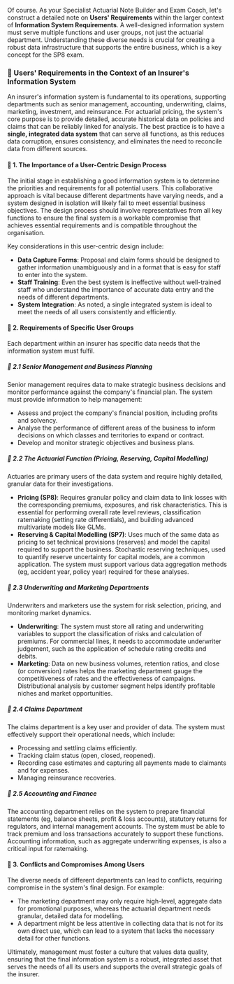 Of course. As your Specialist Actuarial Note Builder and Exam Coach, let's construct a detailed note on **Users' Requirements** within the larger context of **Information System Requirements**. A well-designed information system must serve multiple functions and user groups, not just the actuarial department. Understanding these diverse needs is crucial for creating a robust data infrastructure that supports the entire business, which is a key concept for the SP8 exam.

### **📗 Users' Requirements in the Context of an Insurer's Information System**

An insurer's information system is fundamental to its operations, supporting departments such as senior management, accounting, underwriting, claims, marketing, investment, and reinsurance. For actuarial pricing, the system's core purpose is to provide detailed, accurate historical data on policies and claims that can be reliably linked for analysis. The best practice is to have a **single, integrated data system** that can serve all functions, as this reduces data corruption, ensures consistency, and eliminates the need to reconcile data from different sources.

#### **🔹 1\. The Importance of a User-Centric Design Process**

The initial stage in establishing a good information system is to determine the priorities and requirements for all potential users. This collaborative approach is vital because different departments have varying needs, and a system designed in isolation will likely fail to meet essential business objectives. The design process should involve representatives from all key functions to ensure the final system is a workable compromise that achieves essential requirements and is compatible throughout the organisation.

Key considerations in this user-centric design include:

* **Data Capture Forms**: Proposal and claim forms should be designed to gather information unambiguously and in a format that is easy for staff to enter into the system.  
* **Staff Training**: Even the best system is ineffective without well-trained staff who understand the importance of accurate data entry and the needs of different departments.  
* **System Integration**: As noted, a single integrated system is ideal to meet the needs of all users consistently and efficiently.

#### **🔹 2\. Requirements of Specific User Groups**

Each department within an insurer has specific data needs that the information system must fulfil.

##### **🔸 2.1 Senior Management and Business Planning**

Senior management requires data to make strategic business decisions and monitor performance against the company's financial plan. The system must provide information to help management:

* Assess and project the company's financial position, including profits and solvency.  
* Analyse the performance of different areas of the business to inform decisions on which classes and territories to expand or contract.  
* Develop and monitor strategic objectives and business plans.

##### **🔸 2.2 The Actuarial Function (Pricing, Reserving, Capital Modelling)**

Actuaries are primary users of the data system and require highly detailed, granular data for their investigations.

* **Pricing (SP8)**: Requires granular policy and claim data to link losses with the corresponding premiums, exposures, and risk characteristics. This is essential for performing overall rate level reviews, classification ratemaking (setting rate differentials), and building advanced multivariate models like GLMs.  
* **Reserving & Capital Modelling (SP7)**: Uses much of the same data as pricing to set technical provisions (reserves) and model the capital required to support the business. Stochastic reserving techniques, used to quantify reserve uncertainty for capital models, are a common application. The system must support various data aggregation methods (eg, accident year, policy year) required for these analyses.

##### **🔸 2.3 Underwriting and Marketing Departments**

Underwriters and marketers use the system for risk selection, pricing, and monitoring market dynamics.

* **Underwriting**: The system must store all rating and underwriting variables to support the classification of risks and calculation of premiums. For commercial lines, it needs to accommodate underwriter judgement, such as the application of schedule rating credits and debits.  
* **Marketing**: Data on new business volumes, retention ratios, and close (or conversion) rates helps the marketing department gauge the competitiveness of rates and the effectiveness of campaigns. Distributional analysis by customer segment helps identify profitable niches and market opportunities.

##### **🔸 2.4 Claims Department**

The claims department is a key user and provider of data. The system must effectively support their operational needs, which include:

* Processing and settling claims efficiently.  
* Tracking claim status (open, closed, reopened).  
* Recording case estimates and capturing all payments made to claimants and for expenses.  
* Managing reinsurance recoveries.

##### **🔸 2.5 Accounting and Finance**

The accounting department relies on the system to prepare financial statements (eg, balance sheets, profit & loss accounts), statutory returns for regulators, and internal management accounts. The system must be able to track premium and loss transactions accurately to support these functions. Accounting information, such as aggregate underwriting expenses, is also a critical input for ratemaking.

#### **🔹 3\. Conflicts and Compromises Among Users**

The diverse needs of different departments can lead to conflicts, requiring compromise in the system's final design. For example:

* The marketing department may only require high-level, aggregate data for promotional purposes, whereas the actuarial department needs granular, detailed data for modelling.  
* A department might be less attentive in collecting data that is not for its own direct use, which can lead to a system that lacks the necessary detail for other functions.

Ultimately, management must foster a culture that values data quality, ensuring that the final information system is a robust, integrated asset that serves the needs of all its users and supports the overall strategic goals of the insurer.

